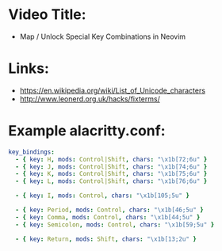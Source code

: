 # Video Title:

- Map / Unlock Special Key Combinations in Neovim

# Links:

- https://en.wikipedia.org/wiki/List_of_Unicode_characters
- http://www.leonerd.org.uk/hacks/fixterms/

# Example alacritty.conf:

```yaml
key_bindings:
  - { key: H, mods: Control|Shift, chars: "\x1b[72;6u" }
  - { key: J, mods: Control|Shift, chars: "\x1b[74;6u" }
  - { key: K, mods: Control|Shift, chars: "\x1b[75;6u" }
  - { key: L, mods: Control|Shift, chars: "\x1b[76;6u" }

  - { key: I, mods: Control, chars: "\x1b[105;5u" }

  - { key: Period, mods: Control, chars: "\x1b[46;5u" }
  - { key: Comma, mods: Control, chars: "\x1b[44;5u" }
  - { key: Semicolon, mods: Control, chars: "\x1b[59;5u" }

  - { key: Return, mods: Shift, chars: "\x1b[13;2u" }
```
